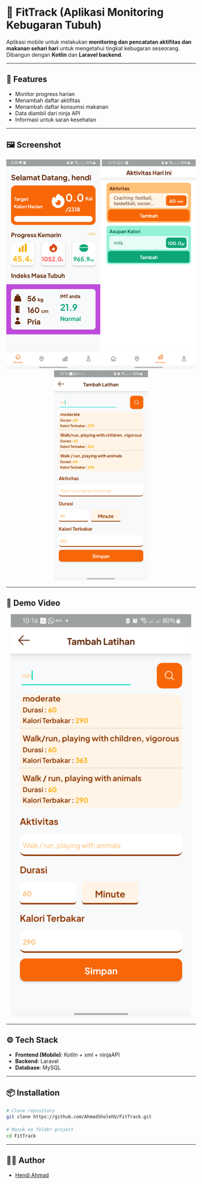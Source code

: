 # 📱 FitTrack (Aplikasi Monitoring Kebugaran Tubuh)

Aplikasi mobile untuk melakukan **monitoring dan pencatatan aktifitas dan makanan sehari hari** untuk mengetahui tingkat kebugaran seseorang.  
Dibangun dengan **Kotlin** dan **Laravel backend**.

---

## 🚀 Features
- Monitor progress harian
- Menambah daftar aktifitas
- Menambah daftar konsumsi makanan
- Data diambil dari ninja API
- Informasi untuk saran kesehatan

---

## 🖼️ Screenshot
<p align="center">
  <img src="fittr/img1.png" alt="Home Screen" width="250"/>
  <img src="fittr/img2.png" alt="Result" width="250"/>
  <img src="fittr/img3.png" alt="Riwayat" width="250"/>
</p>

---

## 🎥 Demo Video
<p align="center">
  <a href="https://drive.google.com/file/d/1SVyz6IUAEB9sLoyLphEYRExWru6Yuwsi/view?usp=sharing" target="_blank">
    <img src="fittr/img3.png" 
         alt="Demo Video" width="480"/>
  </a>
</p>

---

## ⚙️ Tech Stack
- **Frontend (Mobile)**: Kotlin + xml + ninjaAPI
- **Backend**: Laravel
- **Database**: MySQL

---

## 📦 Installation
```bash
# Clone repository
git clone https://github.com/AhmadSholehU/FitTrack.git

# Masuk ke folder project
cd FitTrack
```

---

## 👨‍💻 Author
- [Hendi Ahmad](https://github.com/AhmadSholehU)
